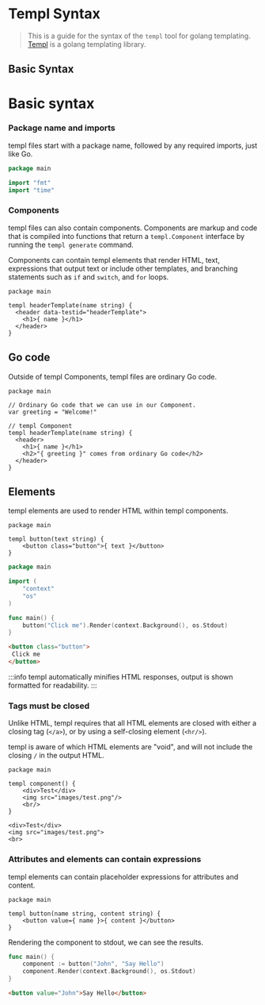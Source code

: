 # Templ Syntax

> This is a guide for the syntax of the `templ` tool for golang templating. [Templ](https://github.com/a-h-i/templ) is a golang templating library.

## Basic Syntax

# Basic syntax

### Package name and imports

templ files start with a package name, followed by any required imports, just like Go.

```go
package main

import "fmt"
import "time"
```

### Components

templ files can also contain components. Components are markup and code that is compiled into functions that return a `templ.Component` interface by running the `templ generate` command.

Components can contain templ elements that render HTML, text, expressions that output text or include other templates, and branching statements such as `if` and `switch`, and `for` loops.

```templ name="header.templ"
package main

templ headerTemplate(name string) {
  <header data-testid="headerTemplate">
    <h1>{ name }</h1>
  </header>
}
```

## Go code

Outside of templ Components, templ files are ordinary Go code.

```templ name="header.templ"
package main

// Ordinary Go code that we can use in our Component.
var greeting = "Welcome!"

// templ Component
templ headerTemplate(name string) {
  <header>
    <h1>{ name }</h1>
    <h2>"{ greeting }" comes from ordinary Go code</h2>
  </header>
}
```

## Elements

templ elements are used to render HTML within templ components.

```templ title="button.templ"
package main

templ button(text string) {
	<button class="button">{ text }</button>
}
```

```go title="main.go"
package main

import (
	"context"
	"os"
)

func main() {
	button("Click me").Render(context.Background(), os.Stdout)
}
```

```html title="Output"
<button class="button">
 Click me
</button>
```

:::info
templ automatically minifies HTML responses, output is shown formatted for readability.
:::

### Tags must be closed

Unlike HTML, templ requires that all HTML elements are closed with either a closing tag (`</a>`), or by using a self-closing element (`<hr/>`).

templ is aware of which HTML elements are "void", and will not include the closing `/` in the output HTML.

```templ title="button.templ"
package main

templ component() {
	<div>Test</div>
	<img src="images/test.png"/>
	<br/>
}
```

```templ title="Output"
<div>Test</div>
<img src="images/test.png">
<br>
```

### Attributes and elements can contain expressions

templ elements can contain placeholder expressions for attributes and content.

```templ title="button.templ"
package main

templ button(name string, content string) {
	<button value={ name }>{ content }</button>
}
```

Rendering the component to stdout, we can see the results.

```go title="main.go"
func main() {
	component := button("John", "Say Hello")
	component.Render(context.Background(), os.Stdout)
}
```

```html title="Output"
<button value="John">Say Hello</button>
```
